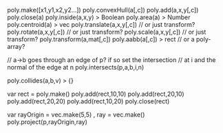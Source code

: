 poly.make([x1,y1,x2,y2...])
poly.convexHull(a[,c])
poly.add(a,x,y[,c])
poly.close(a)
poly.inside(a,x,y) > Boolean
poly.area(a) > Number
poly.centroid(a) > vec
poly.translate(a,x,y[,c]) // or just transform?
poly.rotate(a,x,y[,c])    // or just transform?
poly.scale(a,x,y[,c])     // or just transform?
poly.transform(a,mat[,c])
poly.aabb(a[,c]) > rect // or a poly-array?

// a->b goes through an edge of p? if so set the intersection
// at i and the normal of the edge at n
poly.intersects(p,a,b,i,n)

poly.collides(a,b,v) > {}

var rect = poly.make()
poly.add(rect,10,10)
poly.add(rect,20,10)
poly.add(rect,20,20)
poly.add(rect,10,20)
poly.close(rect)

var rayOrigin = vec.make(5,5)
  , ray = vec.make()
poly.project(p,rayOrigin,ray)
